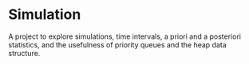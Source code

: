 # Simulation
A project to explore simulations, time intervals, a priori and a posteriori statistics, and the usefulness of priority queues and the heap data structure.
